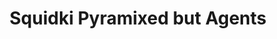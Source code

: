 ---
slug: squidki-pyramixed-but-agents
title: Squidki Pyramixed but Agents
description: "Squidki Pyramixed but Agents is an exciting online game. Play for free directly in your browser!"
icon: /images/new_mods/Sprunki Pyramixed but Agents.png
url: https://wowtbc.net/sprunkin/pyramixed-agent/index.html
previewImage: /images/new_mods/Sprunki Pyramixed but Agents.png
type: new mods

# SEO配置
seo:
  title: "Squidki Pyramixed but Agents - Play Free Online Game | Fun Browser Games"
  description: "Squidki Pyramixed but Agents - Play this fun online game for free in your browser. No download required!"
  ogImage: "/images/new_mods/Sprunki Pyramixed but Agents.png"
  keywords: "squidki-pyramixed-but-agents, online game, browser game, free game, new mods game, play online"

videoUrls:
  - https://www.youtube.com/embed/example1
  - https://www.youtube.com/embed/example2

whyPlay:
  title: "Why Play Squidki Pyramixed but Agents?"
  items:
    - "Immersive Gameplay: Squidki Pyramixed but Agents offers an engaging and immersive gaming experience that will keep you entertained for hours"
    - "Challenging Levels: Test your skills with increasingly difficult challenges and obstacles"
    - "Beautiful Graphics: Enjoy stunning visuals and smooth animations that bring the game world to life"
    - "Regular Updates: New content and features are added regularly to keep the game fresh and exciting"
    - "Free to Play: Experience all the fun without spending a penny"
    - "Community Features: Connect with other players, share strategies, and compete for high scores"
    - "Cross-Platform: Play on any device with a web browser, no downloads required"

features:
  title: "Key Features of Squidki Pyramixed but Agents"
  image: "/images/new_mods/Sprunki Pyramixed but Agents.png"
  items:
    - "Intuitive Controls: Easy to learn controls make Squidki Pyramixed but Agents accessible for players of all skill levels"
    - "Multiple Game Modes: Enjoy various gameplay options that provide different challenges and experiences"
    - "Character Customization: Personalize your gaming experience with unique characters and items"
    - "Achievement System: Complete special tasks to earn rewards and recognition"
    - "Leaderboards: Compete with players worldwide and see who can achieve the highest scores"

characteristics:
  title: "Game Characteristics"
  image: "/images/new_mods/Sprunki Pyramixed but Agents.png"
  items:
    - "Genre: New mods game with elements of strategy and skill"
    - "Difficulty: Suitable for both casual gamers and those seeking a challenge"
    - "Play Time: Quick sessions or extended gameplay, depending on your preference"
    - "Art Style: Vibrant and engaging visuals that enhance the gaming experience"
    - "Sound Design: Immersive audio that complements the gameplay perfectly"

info: "Squidki Pyramixed but Agents is an exciting online game that offers players a unique and engaging gaming experience. With its intuitive controls, stunning visuals, and challenging gameplay, Squidki Pyramixed but Agents provides hours of entertainment for players of all ages and skill levels. Whether you're looking for a quick gaming session during a break or an extended play session, Squidki Pyramixed but Agents delivers an immersive experience that will keep you coming back for more. The game features multiple levels of increasing difficulty, ensuring that players are constantly challenged as they progress. With regular updates adding new content and features, Squidki Pyramixed but Agents remains fresh and exciting, providing endless entertainment options for its growing community of players."

howToPlayIntro: "Welcome to Squidki Pyramixed but Agents! This guide will walk you through the basics and help you master the game. Whether you're a beginner or looking to improve your skills, these tips and instructions will enhance your gaming experience."

howToPlaySteps:
  - title: "Getting Started"
    description: "Begin your Squidki Pyramixed but Agents adventure by familiarizing yourself with the controls. Use your keyboard or mouse to navigate through the game interface. The tutorial will guide you through the basic mechanics and help you understand the objectives."
  - title: "Understanding the Objectives"
    description: "In Squidki Pyramixed but Agents, your main goal is to progress through levels by completing specific objectives. Each level presents unique challenges that require different strategies and approaches."
  - title: "Mastering the Controls"
    description: "Practice using the controls to improve your precision and reaction time. Squidki Pyramixed but Agents requires quick reflexes and strategic thinking to overcome obstacles and defeat opponents."
  - title: "Utilizing Power-ups"
    description: "Collect power-ups throughout the game to enhance your abilities and overcome difficult challenges. Each power-up offers unique advantages that can be crucial for success."
  - title: "Developing Strategies"
    description: "As you progress in Squidki Pyramixed but Agents, develop effective strategies for different scenarios. Analyze patterns, anticipate challenges, and adapt your approach to maximize your performance."

faq:
  title: "Frequently Asked Questions about Squidki Pyramixed but Agents"
  items:
    - question: "Is Squidki Pyramixed but Agents free to play?"
      answer: "Yes, Squidki Pyramixed but Agents is completely free to play directly in your web browser. No downloads or purchases are required to enjoy the full game experience."
    - question: "Can I play Squidki Pyramixed but Agents on mobile devices?"
      answer: "Yes, Squidki Pyramixed but Agents is optimized for both desktop and mobile play. You can enjoy the game on any device with a web browser and internet connection."
    - question: "Are there any in-game purchases?"
      answer: "While Squidki Pyramixed but Agents is free to play, there may be optional in-game purchases available for cosmetic items or additional features that don't affect core gameplay."
    - question: "How often is Squidki Pyramixed but Agents updated?"
      answer: "The developers regularly update Squidki Pyramixed but Agents with new content, features, and improvements based on player feedback and game performance."
    - question: "Can I play Squidki Pyramixed but Agents offline?"
      answer: "Currently, Squidki Pyramixed but Agents requires an internet connection to play as it's a browser-based online game."
    - question: "Is Squidki Pyramixed but Agents suitable for children?"
      answer: "Yes, Squidki Pyramixed but Agents is designed to be family-friendly and suitable for players of all ages."
    - question: "How do I report bugs or issues?"
      answer: "If you encounter any problems while playing Squidki Pyramixed but Agents, you can report them through the game's support page or contact the developers directly through their website."
    - question: "Still Have Questions?"
      answer: "If you have additional questions about Squidki Pyramixed but Agents that aren't covered in this FAQ, please visit our support center or contact our customer service team for assistance."
---